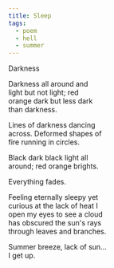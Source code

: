 ```yaml
---
title: Sleep
tags:
  - poem
  - hell
  - summer
---
```


Darkness

Darkness all around and  
light but not light; red  
orange dark but less dark  
than darkness.

Lines of darkness dancing  
across. Deformed shapes of  
fire running in circles.

Black dark black light all  
around; red orange brights.

Everything fades.

Feeling eternally sleepy yet  
curious at the lack of heat I  
open my eyes to see a cloud  
has obscured the sun's rays  
through leaves and branches.

Summer breeze, lack of sun...  
I get up.
